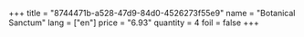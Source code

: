 +++
title = "8744471b-a528-47d9-84d0-4526273f55e9"
name = "Botanical Sanctum"
lang = ["en"]
price = "6.93"
quantity = 4
foil = false
+++
